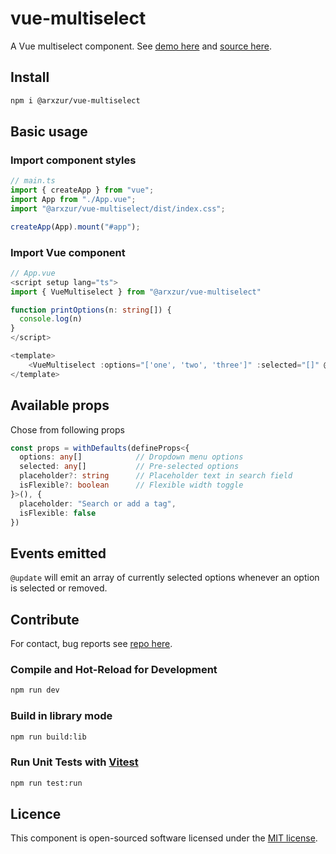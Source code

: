 # vue-multiselect

A Vue multiselect component. See [demo here](https://codesandbox.io/embed/inspiring-ioana-6ns5vn?fontsize=14&hidenavigation=1&theme=dark/) and [source here](https://gitlab.com/arxzur/vue-multiselect/).

## Install

```sh
npm i @arxzur/vue-multiselect
```

## Basic usage

### Import component styles

```ts
// main.ts
import { createApp } from "vue";
import App from "./App.vue";
import "@arxzur/vue-multiselect/dist/index.css";

createApp(App).mount("#app");
```

### Import Vue component

```ts
// App.vue
<script setup lang="ts">
import { VueMultiselect } from "@arxzur/vue-multiselect"

function printOptions(n: string[]) {
  console.log(n)
}
</script>

<template>
    <VueMultiselect :options="['one', 'two', 'three']" :selected="[]" @update="printOptions" />
</template>
```

## Available props

Chose from following props

```ts
const props = withDefaults(defineProps<{
  options: any[]            // Dropdown menu options
  selected: any[]           // Pre-selected options
  placeholder?: string      // Placeholder text in search field
  isFlexible?: boolean      // Flexible width toggle
}>(), {
  placeholder: "Search or add a tag",
  isFlexible: false
})
```

## Events emitted

`@update` will emit an array of currently selected options whenever an option is selected or removed.

## Contribute

For contact, bug reports see [repo here](https://gitlab.com/arxzur/vue-multiselect/).

### Compile and Hot-Reload for Development

```sh
npm run dev
```

### Build in library mode

```sh
npm run build:lib
```

### Run Unit Tests with [Vitest](https://vitest.dev/)

```sh
npm run test:run
```

## Licence

This component is open-sourced software licensed under the [MIT license](https://opensource.org/licenses/MIT/).

